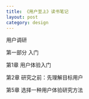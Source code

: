 ```yaml
---
title: 《用户至上》读书笔记
layout: post
category: design
---
```


用户调研

第一部分 入门

第1章 用户体验入门

第2章 研究之前：先理解目标用户

第5章 选择一种用户体验研究方法